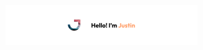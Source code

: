 ![Screenshot of a comment on a GitHub issue showing an image, added in the Markdown, of an Octocat smiling and raising a tentacle.](Banner.png)
